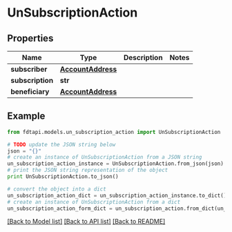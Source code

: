 # UnSubscriptionAction


## Properties
Name | Type | Description | Notes
------------ | ------------- | ------------- | -------------
**subscriber** | [**AccountAddress**](AccountAddress.md) |  | 
**subscription** | **str** |  | 
**beneficiary** | [**AccountAddress**](AccountAddress.md) |  | 

## Example

```python
from fdtapi.models.un_subscription_action import UnSubscriptionAction

# TODO update the JSON string below
json = "{}"
# create an instance of UnSubscriptionAction from a JSON string
un_subscription_action_instance = UnSubscriptionAction.from_json(json)
# print the JSON string representation of the object
print UnSubscriptionAction.to_json()

# convert the object into a dict
un_subscription_action_dict = un_subscription_action_instance.to_dict()
# create an instance of UnSubscriptionAction from a dict
un_subscription_action_form_dict = un_subscription_action.from_dict(un_subscription_action_dict)
```
[[Back to Model list]](../README.md#documentation-for-models) [[Back to API list]](../README.md#documentation-for-api-endpoints) [[Back to README]](../README.md)


